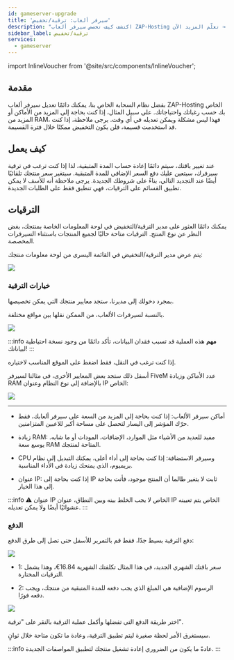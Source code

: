 ```yaml
---
id: gameserver-upgrade
title: 'سيرفر ألعاب: ترقية/تخفيض'
description: "اكتشف كيف تخصص سيرفر ألعاب ZAP-Hosting الخاص بك لأداء ومرونة أفضل → تعلّم المزيد الآن"
sidebar_label: ترقية/تخفيض
services:
  - gameserver
---
```


import InlineVoucher from '@site/src/components/InlineVoucher';

<InlineVoucher />

## مقدمة

بفضل نظام السحابة الخاص بنا، يمكنك دائمًا تعديل سيرفر ألعاب ZAP-Hosting الخاص بك حسب رغباتك واحتياجاتك.
على سبيل المثال، إذا كنت بحاجة إلى المزيد من الأماكن أو المزيد من RAM، فهذا ليس مشكلة ويمكن تعديله في أي وقت.
يرجى ملاحظة، إذا كنت قد استخدمت قسيمة، فلن يكون التخفيض ممكنًا خلال فترة القسيمة.

## كيف يعمل

عند تغيير باقتك، سيتم دائمًا إعادة حساب المدة المتبقية، لذا إذا كنت ترغب في ترقية سيرفرك، سيتعين عليك دفع السعر الإضافي للمدة المتبقية.
سيتغير سعر منتجك تلقائيًا أيضًا عند التجديد التالي، بناءً على شروطك الجديدة.
يرجى ملاحظة أنه للأسف لا يمكن تطبيق القسائم على الترقيات، فهي تنطبق فقط على الطلبات الجديدة.

## الترقيات

يمكنك دائمًا العثور على مدير الترقية/التخفيض في لوحة المعلومات الخاصة بمنتجك، بغض النظر عن نوع المنتج.
الترقيات متاحة حاليًا لجميع المنتجات باستثناء السيرفرات المخصصة.

يتم عرض مدير الترقية/التخفيض في القائمة اليسرى من لوحة معلومات منتجك:

![](https://screensaver01.zap-hosting.com/index.php/s/f9z7xyEpB55ZZ52/preview)

### خيارات الترقية

بمجرد دخولك إلى مديرنا، ستجد معايير منتجك التي يمكن تخصيصها.

بالنسبة لسيرفرات الألعاب، من الممكن نقلها بين مواقع مختلفة.

![](https://screensaver01.zap-hosting.com/index.php/s/tW3sbKxSszQpb8a/preview)

:::info
**مهم** هذه العملية قد تسبب فقدان البيانات، تأكد دائمًا من وجود نسخة احتياطية لبياناتك!
:::

إذا كنت ترغب في النقل، فقط اضغط على الموقع المناسب لاختياره.

أسفل ذلك ستجد بعض المعايير الأخرى، في مثالنا لسيرفر FiveM عدد الأماكن وزيادة RAM بالإضافة إلى نوع النظام وعنوان IP الخاص:

![](https://screensaver01.zap-hosting.com/index.php/s/eb5FsMSdwJszjWK/preview)

*** 

* أماكن سيرفر الألعاب: إذا كنت بحاجة إلى المزيد من السعة على سيرفر ألعابك، فقط حرّك المؤشر إلى اليسار لتحصل على مساحة أكبر للاعبين المتزامنين.

* زيادة RAM: مفيد للعديد من الأشياء مثل الموارد، الإضافات، المودات أو ما شابه. يوسع سعة RAM المتاحة لمنتجك.

* CPU وسيرفر الاستضافة: إذا كنت بحاجة إلى أداء أعلى، يمكنك التبديل إلى نظام بريميوم، الذي يمنحك زيادة في الأداء المناسبة.

* عنوان IP: إذا كنت بحاجة إلى IP ثابت لا يتغير طالما أن المنتج موجود، فأنت بحاجة إلى هذا الخيار.

:::info
⚠ عنوان IP الخاص لا يجب الخلط بينه وبين النطاق، عنوان IP الخاص يتم تعيينه عشوائيًا أيضًا ولا يمكن تعديله.
:::

### الدفع

دفع الترقية بسيط جدًا، فقط قم بالتمرير للأسفل حتى تصل إلى طرق الدفع:

![](https://screensaver01.zap-hosting.com/index.php/s/PFsBtsMr7iyRadf/preview)

* 1: سعر باقتك الشهري الجديد، في هذا المثال تكلفتك الشهرية 16.84€، وهذا يشمل الترقيات المختارة.

* 2: الرسوم الإضافية هي المبلغ الذي يجب دفعه للمدة المتبقية من منتجك، ويجب دفعه فورًا.

![](https://screensaver01.zap-hosting.com/index.php/s/XtyJ6X4jjfz3AEY/preview)

اختر طريقة الدفع التي تفضلها وأكمل عملية الترقية بالنقر على "ترقية".

سيستغرق الأمر لحظة صغيرة ليتم تطبيق الترقية، وعادة ما تكون متاحة خلال ثوانٍ.

:::info
عادةً ما يكون من الضروري إعادة تشغيل منتجك لتطبيق المواصفات الجديدة.
:::

<InlineVoucher />
